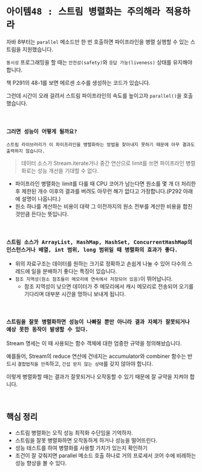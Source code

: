 # `아이템48 : 스트림 병렬화는 주의해라 적용하라`

자바 8부터는 `parallel` 메소드만 한 번 호출하면 파이프라인을 병렬 실행할 수 있는 스트림을 지원했습니다. 

`동시성` 프로그래밍을 할 때는 `안전성(safety)`와 `응답 가능(liveness)` 상태를 유지해야 합니다. 

책 P291의 48-1를 보면 메르센 소수를 생성하는 코드가 있습니다.

그런데 시간이 오래 걸려서 스트림 파이프라인의 속도를 높이고자 `parallel()`을 호출했습니다. 

<br>

### `그러면 성능이 어떻게 될까요?`

`스트림 라이브러리가 이 파이프라인을 병렬화하는 방법을 찾아내지 못하기 때문에 아무 결과도 출력하지 않습니다.`

> 데이터 소스가 Stream.iterate거나 중간 연산으로 limit를 쓰면 파이프라인 병렬화로는 성능 개선을 기대할 수 없다.

- 파이프라인 병렬화는 limit를 다룰 때 CPU 코어가 남는다면 원소를 몇 개 더 처리한 후 제한된 개수 이후의 결과를 버려도 아무런 해가 없다고 가정합니다.(P292 아래에 설명이 나옵니다.)
- 원소 하나를 계산하는 비용이 대략 그 이전까지의 원소 전부를 계산한 비용을 합친 것만큼 든다는 뜻입니다. 

<br>

### `스트림 소스가 ArrayList, HashMap, HashSet, ConcurrentHashMap의 인스턴스거나 배열, int 범위, long 범위일 때 병렬화의 효과가 좋다.`

- 위의 자료구조는 데이터를 원하는 크기로 정확하고 손쉽게 나눌 수 있어 다수의 스레드에 일을 분배하기 좋다는 특징이 있습니다. 
- `참조 지역성(원소 참조들이 메모리에 연속에서 저장되어 있음)`이 뛰어납니다.
    - 참조 지역성이 낮으면 데이터가 주 메모리에서 캐시 메모리로 전송되어 오기를 기다리며 대부분 시간을 멍하니 보내게 됩니다. 
    
<br>

### `스트림을 잘못 병렬화하면 성능이 나빠질 뿐만 아니라 결과 자체가 잘못되거나 예상 못한 동작이 발생할 수 있다.`

Stream 명세는 이 때 사용되는 함수 객체에 대한 엄중한 규약을 정의해놨습니다. 

예를들어, Stream의 reduce 연산에 건네지는 accumulator와 combiner 함수는 반드시 `결합법칙을 만족`하고, `간섭 받지 않는 상태`를 갖지 않아야 합니다. 

이렇게 병렬화할 때는 결과가 잘못되거나 오작동할 수 있기 때문에 잘 규약을 지켜야 합니다.

<br>

## 핵심 정리

- 스트림 병렬화는 오직 성능 최적화 수단임을 기억하자.
- 스트림을 잘못 병렬화하면 오작동하게 하거나 성능을 떨어뜨린다. 
- 성능 테스트를 하여 병렬화를 사용할 가치가 있는지 확인하기
- 조건이 잘 갖춰지면 parallel 메소드 호출 하나로 거의 프로세서 코어 수에 비레하는 성능 향상을 볼 수 있다. 
